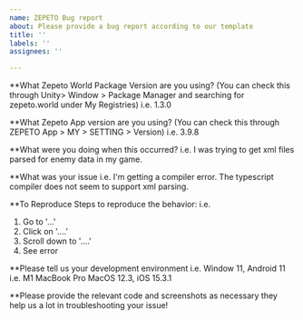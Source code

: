 ```yaml
---
name: ZEPETO Bug report
about: Please provide a bug report according to our template
title: ''
labels: ''
assignees: ''

---
```


**What Zepeto World Package Version are you using? (You can check this through Unity> Window > Package Manager and searching for zepeto.world under My Registries) 
i.e. 1.3.0

**What Zepeto App version are you using? (You can check this through ZEPETO App > MY > SETTING > Version)
i.e. 3.9.8

**What were you doing when this occurred?
i.e. I was trying to get xml files parsed for enemy data in my game.

**What was your issue
i.e. I'm getting a compiler error. The typescript compiler does not seem to support xml parsing.

**To Reproduce
Steps to reproduce the behavior:
i.e.
1. Go to '...'
2. Click on '....'
3. Scroll down to '....'
4. See error

**Please tell us your development environment
i.e. Window 11, Android 11
i.e. M1 MacBook Pro MacOS 12.3, iOS 15.3.1

**Please provide the relevant code and screenshots as necessary they help us a lot in troubleshooting your issue!
